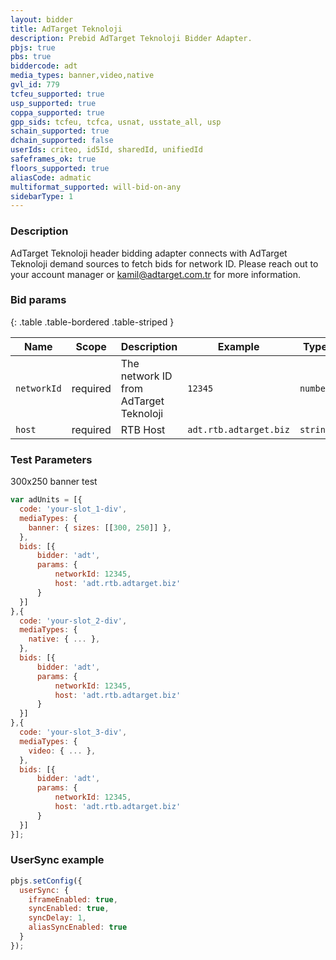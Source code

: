```yaml
---
layout: bidder
title: AdTarget Teknoloji
description: Prebid AdTarget Teknoloji Bidder Adapter.
pbjs: true
pbs: true
biddercode: adt
media_types: banner,video,native
gvl_id: 779
tcfeu_supported: true
usp_supported: true
coppa_supported: true
gpp_sids: tcfeu, tcfca, usnat, usstate_all, usp
schain_supported: true
dchain_supported: false
userIds: criteo, id5Id, sharedId, unifiedId
safeframes_ok: true
floors_supported: true
aliasCode: admatic
multiformat_supported: will-bid-on-any
sidebarType: 1
---
```


### Description

AdTarget Teknoloji header bidding adapter connects with AdTarget Teknoloji demand sources to fetch bids for network ID. Please reach out to your account manager or <kamil@adtarget.com.tr> for more information.

### Bid params

{: .table .table-bordered .table-striped }

| Name        | Scope    | Description                         | Example  | Type     |
|-------------|----------|-------------------------------------|----------|----------|
| `networkId` | required | The network ID from AdTarget Teknoloji | `12345` | `number` |
| `host` | required | RTB Host | `adt.rtb.adtarget.biz` | `string` |

### Test Parameters

300x250 banner test

```javascript
var adUnits = [{
  code: 'your-slot_1-div',
  mediaTypes: {
    banner: { sizes: [[300, 250]] },
  },
  bids: [{
      bidder: 'adt',
      params: { 
          networkId: 12345,
          host: 'adt.rtb.adtarget.biz'
      }
  }]
},{
  code: 'your-slot_2-div',
  mediaTypes: {
    native: { ... },
  },
  bids: [{
      bidder: 'adt',
      params: { 
          networkId: 12345,
          host: 'adt.rtb.adtarget.biz'
      }
  }]
},{
  code: 'your-slot_3-div',
  mediaTypes: {
    video: { ... },
  },
  bids: [{
      bidder: 'adt',
      params: { 
          networkId: 12345,
          host: 'adt.rtb.adtarget.biz'
      }
  }]
}];
```

### UserSync example

```javascript
pbjs.setConfig({
  userSync: {
    iframeEnabled: true,
    syncEnabled: true,
    syncDelay: 1,
    aliasSyncEnabled: true
  }
});
```
